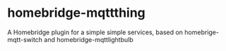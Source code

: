 # homebridge-mqttthing
A Homebridge plugin for a simple simple services, based on homebrige-mqtt-switch and homebridge-mqttlightbulb
